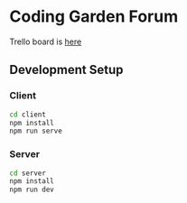 # Coding Garden Forum

Trello board is [here](https://trello.com/b/2o0j0kg3/coding-garden-full-stack-forum)

## Development Setup

### Client

```sh
cd client
npm install
npm run serve
```

### Server

```sh
cd server
npm install
npm run dev
```